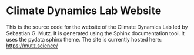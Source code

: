 # Climate Dynamics Lab Website
This is the source code for the website of the Climate Dynamics Lab led by Sebastian G. Mutz. It is generated using the Sphinx documentation tool. It uses the pydata sphinx theme. The site is currently hosted here: https://mutz.science/
